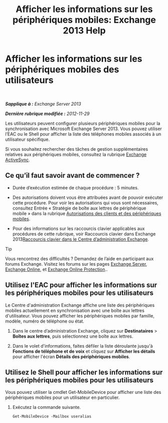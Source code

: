 ﻿---
title: 'Afficher les informations sur les périphériques mobiles: Exchange 2013 Help'
TOCTitle: Afficher les informations sur les périphériques mobiles des utilisateurs
ms:assetid: 4fd263c0-ad61-416c-bd68-339bf66605cf
ms:mtpsurl: https://technet.microsoft.com/fr-fr/library/Aa997974(v=EXCHG.150)
ms:contentKeyID: 50478107
ms.date: 04/24/2018
mtps_version: v=EXCHG.150
ms.translationtype: HT
---

# Afficher les informations sur les périphériques mobiles des utilisateurs

 

_**Sapplique à :** Exchange Server 2013_

_**Dernière rubrique modifiée :** 2012-11-29_

Les utilisateurs peuvent configurer plusieurs périphériques mobiles pour la synchronisation avec Microsoft Exchange Server 2013. Vous pouvez utiliser l’EAC ou le Shell pour afficher la liste des téléphones mobiles associés à un utilisateur spécifique.

Si vous souhaitez rechercher des tâches de gestion supplémentaires relatives aux périphériques mobiles, consultez la rubrique [Exchange ActiveSync](exchange-activesync-exchange-2013-help.md).

## Ce qu’il faut savoir avant de commencer ?

  - Durée d’exécution estimée de chaque procédure : 5 minutes.

  - Des autorisations doivent vous être attribuées avant de pouvoir exécuter cette procédure. Pour voir les autorisations qui vous sont nécessaires, consultez Entrée « Stratégie de boîte aux lettres de périphérique mobile » dans la rubrique [Autorisations des clients et des périphériques mobiles](clients-and-mobile-devices-permissions-exchange-2013-help.md).

  - Pour des informations sur les raccourcis clavier applicables aux procédures de cette rubrique, voir Raccourcis clavier dans Exchange 2013[Raccourcis clavier dans le Centre d’administration Exchange](keyboard-shortcuts-in-the-exchange-admin-center-exchange-online-protection-help.md).

> [!TIP]
> Vous rencontrez des difficultés ? Demandez de l’aide en participant aux forums Exchange. Visitez les forums sur les pages <a href="https://go.microsoft.com/fwlink/p/?linkid=60612">Exchange Server</a>, <a href="https://go.microsoft.com/fwlink/p/?linkid=267542">Exchange Online</a>, et <a href="https://go.microsoft.com/fwlink/p/?linkid=285351">Exchange Online Protection</a>..


## Utilisez l'EAC pour afficher les informations sur les périphériques mobiles pour les utilisateurs

Le Centre d'administration Exchange affiche une liste des périphériques mobiles actuellement en synchronisation avec une boîte aux lettres d'utilisateur. Vous pouvez afficher les périphériques mobiles par famille, modèle, numéro de téléphone ou état.

1.  Dans le centre d’administration Exchange, cliquez sur **Destinataires** \> **Boîtes aux lettres**, puis sélectionnez une boîte aux lettres.

2.  Dans le volet d'informations, faites défiler la liste déroulante jusqu'à **Fonctions de téléphone et de voix** et cliquez sur **Afficher les détails** pour afficher l'écran **Détails des périphériques mobiles**.

## Utilisez le Shell pour afficher les informations sur les périphériques mobiles pour les utilisateurs

Vous pouvez utiliser la cmdlet Get-MobileDevice pour afficher une liste des périphériques mobiles pour un utilisateur en particulier.

1.  Exécutez la commande suivante.
    
        Get-MobileDevice -Mailbox useralias

